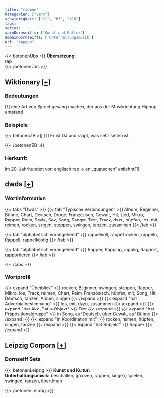 ```yaml
---
title: "rappen"
kategorien: ["Verb"]
schwierigkeit: ["k1", "h3", "r16"]
tags:
series:
mainDornseiffs: ['Kunst und Kultur']
domainDornseiffs: ['Unterhaltungsmusik']
url: "rappen"
---
```


{{< betonenÜbs >}}
**Übersetzung:**  
rap  
{{< /betonenÜbs >}}

## Wiktionary [[+](https://de.wiktionary.org/wiki/rappen)]

### Bedeutungen
[1] eine Art von Sprechgesang machen, der aus der Musikrichtung Hiphop entstand  

### Beispiele
{{< betonenZB >}}
[1] Er ist DJ und rappt, was sehr selten ist.  

{{< /betonenZB >}}
### Herkunft
im 20. Jahrhundert von englisch rap → en „quatschen“ entlehnt[1]  



## dwds [[+](https://www.dwds.de/wb/rappen)]

### Wortinformation
{{< tabs "Dwds" >}}
{{< tab "Typische Verbindungen" >}}
Album, Beginner, Bühne, Chart, Deutsch, Droge, Französisch, Gewalt, Hit, Lied, Mikro, Rapper, Reim, Seele, Sex, Song, Sänger, Text, Track, dazu, hüpfen, los, mit, reimen, rocken, singen, steppen, swingen, tanzen, zusammen
{{< /tab >}}

{{< tab "alphabetisch vorangehend" >}}
rappelvoll, rappeltrocken, rappeln, Rappell, rappelköpfig
{{< /tab >}}

{{< tab "alphabetisch vorangehend" >}}
Rapper, Rapping, rapplig, Rapport, rapportieren
{{< /tab >}}

{{< /tabs >}}

### Wortprofil
{{< expand "Überblick" >}} rocken, Beginner, swingen, steppen, Rapper, Mikro, los, Track, reimen, Chart, Reim, Französisch, hüpfen, mit, Song, Hit, Deutsch, tanzen, Album, singen {{< /expand >}}
{{< expand "hat Adverbialbestimmung" >}} los, mit, dazu, zusammen {{< /expand >}}
{{< expand "hat Akk./Dativ-Objekt" >}} Text {{< /expand >}}
{{< expand "hat Präpositionalgruppe" >}} in Song, auf Deutsch, über Gewalt, auf Bühne {{< /expand >}}
{{< expand "in Koordination mit" >}} rocken, reimen, hüpfen, singen, tanzen {{< /expand >}}
{{< expand "hat Subjekt" >}} Rapper {{< /expand >}}

## Leipzig Corpora [[+](https://corpora.uni-leipzig.de/en/res?word=rappen&corpusId=deu_newscrawl-public_2018)]

### Dornseiff Sets
{{< betonenLeipzig >}}
**Kunst und Kultur:**  
**Unterhaltungsmusik:** beschallen, grooven, rappen, singen, spielen, swingen, tanzen, übertönen  

{{< /betonenLeipzig >}}
